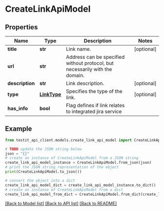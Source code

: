 # CreateLinkApiModel


## Properties

Name | Type | Description | Notes
------------ | ------------- | ------------- | -------------
**title** | **str** | Link name. | [optional] 
**url** | **str** | Address can be specified without protocol, but necessarily with the domain. | 
**description** | **str** | Link description. | [optional] 
**type** | [**LinkType**](LinkType.md) | Specifies the type of the link. | [optional] 
**has_info** | **bool** | Flag defines if link relates to integrated jira service | 

## Example

```python
from testit_api_client.models.create_link_api_model import CreateLinkApiModel

# TODO update the JSON string below
json = "{}"
# create an instance of CreateLinkApiModel from a JSON string
create_link_api_model_instance = CreateLinkApiModel.from_json(json)
# print the JSON string representation of the object
print(CreateLinkApiModel.to_json())

# convert the object into a dict
create_link_api_model_dict = create_link_api_model_instance.to_dict()
# create an instance of CreateLinkApiModel from a dict
create_link_api_model_from_dict = CreateLinkApiModel.from_dict(create_link_api_model_dict)
```
[[Back to Model list]](../README.md#documentation-for-models) [[Back to API list]](../README.md#documentation-for-api-endpoints) [[Back to README]](../README.md)


